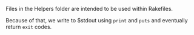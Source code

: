 Files in the Helpers folder are intended to be used within Rakefiles.

Because of that, we write to $stdout using `print` and `puts` and eventually
return `exit` codes.
